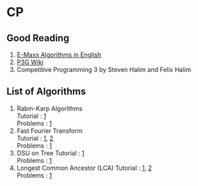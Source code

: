 # CP

## Good Reading
1. [E-Maxx Algorithms in English](https://cp-algorithms.com/)
2. [P3G Wiki](https://wcipeg.com/wiki/Special:AllPages)
3. Competitive Programming 3 by Steven Halim and Felix Halim

## List of Algorithms
1. Rabin-Karp Algorithms<br>
Tutorial : [1](https://wcipeg.com/wiki/Rabin%E2%80%93Karp_algorithm)<br>
Problems : [1](http://codeforces.com/problemset/problem/514/C)
2. Fast Fourier Transform<br>
Tutorial : [1](https://cp-algorithms.com/algebra/fft.html), [2](https://www.youtube.com/watch?v=iTMn0Kt18tg)<br>
Problems : [1](http://codeforces.com/contest/900/problem/E)
3. DSU on Tree
Tutorial : [1](https://codeforces.com/blog/entry/44351)<br>
Problems : [1](http://codeforces.com/problemset/problem/1009/F)
4. Longest Common Ancestor (LCA)
Tutorial : [1](https://cp-algorithms.com/graph/lca_binary_lifting.html), [2](https://cp-algorithms.com/graph/lca.html)<br>
Problems : [1](http://codeforces.com/blog/entry/43917)
